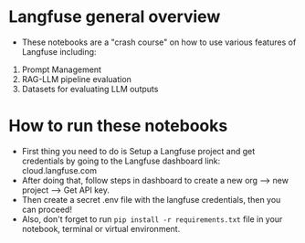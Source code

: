 # Langfuse general overview
* These notebooks are a "crash course" on how to use various features of Langfuse including:
1. Prompt Management
2. RAG-LLM pipeline evaluation
3. Datasets for evaluating LLM outputs




# How to run these notebooks
* First thing you need to do is Setup a Langfuse project and get credentials by going to the Langfuse dashboard link: cloud.langfuse.com
* After doing that, follow steps in dashboard to create a new org --> new project --> Get API key.
* Then create a secret .env file with the langfuse credentials, then you can proceed!
* Also, don't forget to run `pip install -r requirements.txt` file in your notebook, terminal or virtual environment. 
